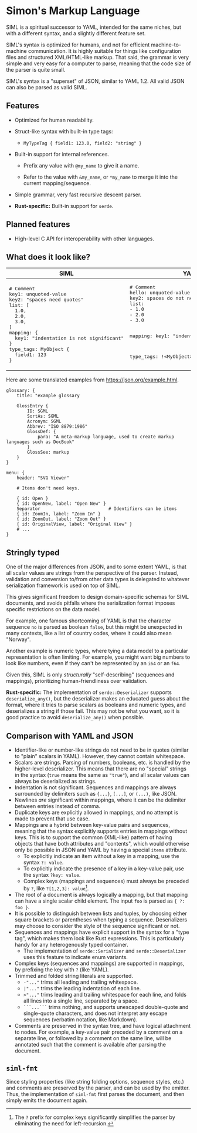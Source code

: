 # Simon's Markup Language

SIML is a spiritual successor to YAML, intended for the same niches, but with a
different syntax, and a slightly different feature set.

SIML's syntax is optimized for humans, and not for efficient machine-to-machine
communication. It is highly suitable for things like configuration files and
structured XML/HTML-like markup. That said, the grammar is very simple and very
easy for a computer to parse, meaning that the code size of the parser is quite
small.

SIML's syntax is a "superset" of JSON, similar to YAML 1.2. All valid JSON
can also be parsed as valid SIML.

## Features

- Optimized for human readability.

- Struct-like syntax with built-in type tags:

  - `MyTypeTag { field1: 123.0, field2: "string" }`

- Built-in support for internal references.

  - Prefix any value with `@my_name` to give it a name.

  - Refer to the value with `&my_name`, or `*my_name` to merge it into the current mapping/sequence.

- Simple grammar, very fast recursive descent parser.

- **Rust-specific:** Built-in support for `serde`.

## Planned features

- High-level C API for interoperability with other languages.

## What does it look like?

<table>
<thead>
<tr><th>SIML</th><th>YAML</th></tr>
</thead>
<tbody>
<tr>
<td>
<pre># Comment
key1: unquoted-value
key2: "spaces need quotes"
list: [
  1.0,
  2.0,
  3.0,
]
mapping: {
  key1: "indentation is not significant"
}
type_tags: MyObject {
  field1: 123
}
</pre>
</td>
<td><pre># Comment
hello: unquoted-value
key2: spaces do not need quotes
list:
- 1.0
- 2.0
- 3.0

mapping:
  key1: "indentation is significant"

type_tags: !&lt;MyObject&gt;
  field1: 123
</pre></td>
</tr>
</tbody>
</table>

Here are some translated examples from https://json.org/example.html.

```siml
glossary: {
    title: "example glossary

    GlossEntry {
        ID: SGML
        SortAs: SGML
        Acronym: SGML
        Abbrev: "ISO 8879:1986"
        GlossDef: {
            para: "A meta-markup language, used to create markup languages such as DocBook"
        }
        GlossSee: markup
    }
}
```

```siml
menu: {
    header: "SVG Viewer"

    # Items don't need keys.

    { id: Open }
    { id: OpenNew, label: "Open New" }
    Separator                          # Identifiers can be items
    { id: ZoomIn, label: "Zoom In" }
    { id: ZoomOut, label: "Zoom Out" }
    { id: OriginalView, label: "Original View" }
    # ...
}
```

## Stringly typed

One of the major differences from JSON, and to some extent YAML, is that all
scalar values are strings from the perspective of the parser. Instead,
validation and conversion to/from other data types is delegated to whatever
serialization framework is used on top of SIML.

This gives significant freedom to design domain-specific schemas for SIML
documents, and avoids pitfalls where the serialization format imposes specific
restrictions on the data model.

For example, one famous shortcoming of YAML is that the character sequence `no`
is parsed as boolean `false`, but this might be unexpected in many contexts,
like a list of country codes, where it could also mean "Norway".

Another example is numeric types, where tying a data model to a particular
representation is often limiting. For example, you might want big numbers to
look like numbers, even if they can't be represented by an `i64` or an `f64`.

Given this, SIML is only *structurally* "self-describing" (sequences and
mappings), prioritizing human-friendliness over validation.

**Rust-specific:** The implementation of `serde::Deserializer` supports
`deserialize_any()`, but the deserializer makes an educated guess about the
format, where it tries to parse scalars as booleans and numeric types, and
deserializes a string if those fail. This may not be what you want, so it is
good practice to avoid `deserialize_any()` when possible.

## Comparison with YAML and JSON

- Identifier-like or number-like strings do not need to be in quotes (similar to
  "plain" scalars in YAML). However, they cannot contain whitespace.
- Scalars are strings. Parsing of numbers, booleans, etc. is handled by the
  higher-level deserializer. This means that there are no "special" strings in
  the syntax (`true` means the same as `"true"`), and all scalar values can
  always be deserialized as strings.
- Indentation is not significant. Sequences and mappings are always surrounded
  by delimiters such as `{...}`, `[...]`, or `(...)`, like JSON.
- Newlines _are_ significant within mappings, where it can be the delimiter
  between entries instead of comma.
- Duplicate keys are explicitly allowed in mappings, and no attempt is made to
  prevent that use case.
- Mappings are a hybrid between key-value pairs and sequences, meaning that the
  syntax explicitly supports entries in mappings without keys. This is to
  support the common (XML-like) pattern of having objects that have both
  attributes and "contents", which would otherwise only be possible in JSON and
  YAML by having a special `items` attribute.
  - To explicitly indicate an item without a key in a mapping, use the syntax
    `?: value`.
  - To explicitly indicate the presence of a key in a key-value pair, use the
    syntax `?key: value`.
  - Complex keys (mappings and sequences) must always be preceded by `?`, like
    `?[1,2,3]: value`[^1].
- The root of a document is always logically a mapping, but that mapping can
  have a single scalar child element. The input `foo` is parsed as `{ ?: foo }`.
- It is possible to distinguish between lists and tuples, by choosing either
  square brackets or parentheses when typing a sequence. Deserializers may
  choose to consider the style of the sequence significant or not.
- Sequences and mappings have explicit support in the syntax for a "type tag",
  which makes them look like Rust expressions. This is particularly handy for
  any heterogenously typed container.
  - The implementation of `serde::Serializer` and `serde::Deserializer` uses
    this feature to indicate enum variants.
- Complex keys (sequences and mappings) are supported in mappings, by prefixing
  the key with `?` (like YAML).
- Trimmed and folded string literals are supported.
    - `-"..."` trims all leading and trailing whitespace.
    - `|"..."` trims the leading indentation of each line.
    - `>"..."` trims leading and trailing whitespace for each line, and
      folds all lines into a single line, separated by a space.
    - ` ```...``` ` trims nothing, and supports unescaped double-quote and
      single-quote characters, and does not interpret any escape sequences
      (verbatim notation, like Markdown).
- Comments are preserved in the syntax tree, and have logical attachment to
  nodes. For example, a key-value pair preceded by a comment on a separate line,
  or followed by a comment on the same line, will be annotated such that the
  comment is available after parsing the document.

## `siml-fmt`

Since styling properties (like string folding options, sequence styles, etc.)
and comments are preserved by the parser, and can be used by the emitter. Thus,
the implementation of `siml-fmt` first parses the document, and then simply
emits the document again.

[^1]: The `?` prefix for complex keys significantly simplifies the parser by
    eliminating the need for left-recursion.
